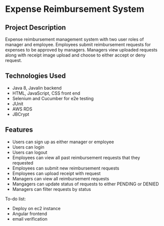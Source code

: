 # Expense Reimbursement System

## Project Description

Expense reimbursement management system with two user roles of manager and employee. Employees submit reimbursement requests for expenses to be approved by managers. Managers view uploaded requests along with receipt image upload and choose to either accept or deny request.

## Technologies Used

* Java 8, Javalin backend
* HTML, JavaScript, CSS front end
* Selenium and Cucumber for e2e testing
* JUnit
* AWS RDS 
* JBCrypt

## Features
* Users can sign up as either manager or employee
* Users can login
* Users can logout
* Employees can view all past reimbursement requests that they requested
* Employees can submit new reimbursement requests
* Employees can upload receipt with request
* Managers can view all reimbursement requests
* Mangagers can update status of requests to either PENDING or DENIED
* Managers can filter requests by status

To-do list:
* Deploy on ec2 instance
* Angular frontend
* email verification
